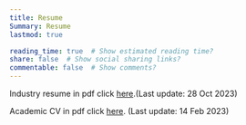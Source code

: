 ```yaml
---
title: Resume
Summary: Resume
lastmod: true

reading_time: true  # Show estimated reading time?
share: false  # Show social sharing links?
commentable: false  # Show comments?
---
```


Industry resume in pdf click [here](/uploads/YuanmoHe_resume.pdf).(Last update: 28 Oct 2023)

Academic CV in pdf click [here](/uploads/Yuanmo_He_Academic_CV.pdf). (Last update: 14 Feb 2023)








